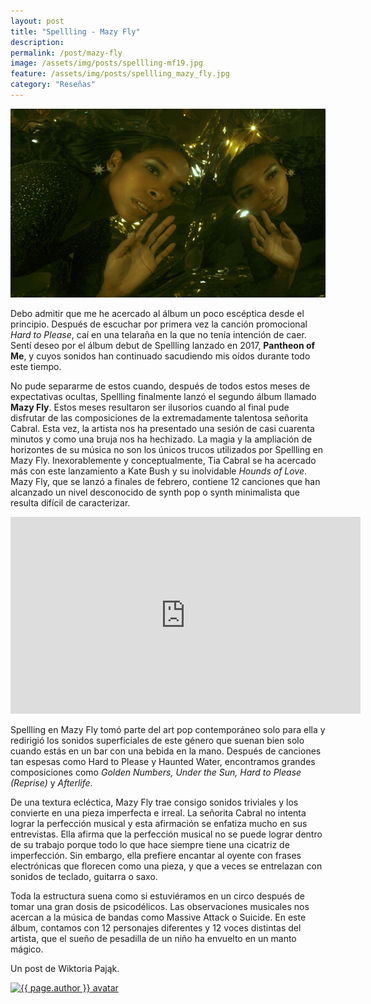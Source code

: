 ```yaml
---
layout: post
title: "Spellling - Mazy Fly"
description:
permalink: /post/mazy-fly
image: /assets/img/posts/spellling-mf19.jpg
feature: /assets/img/posts/spellling_mazy_fly.jpg
category: "Reseñas"
---
```


![Spellling](/assets/img/posts/spellling.jpg)

Debo admitir que me he acercado al álbum un poco escéptica desde el principio. Después de escuchar por primera vez la canción promocional *Hard to Please*, caí en una telaraña en la que no tenía intención de caer. Sentí deseo por el álbum debut de Spellling lanzado en 2017, **Pantheon of Me**, y cuyos sonidos han continuado sacudiendo mis oídos durante todo este tiempo.

No pude separarme de estos cuando, después de todos estos meses de expectativas ocultas, Spellling finalmente lanzó el segundo álbum llamado **Mazy Fly**. Estos meses resultaron ser ilusorios cuando al final pude disfrutar de las composiciones de la extremadamente talentosa señorita Cabral. Esta vez, la artista nos ha presentado una sesión de casi cuarenta minutos y como una bruja nos ha hechizado. La magia y la ampliación de horizontes de su música no son los únicos trucos utilizados por Spellling en Mazy Fly. Inexorablemente y conceptualmente, Tia Cabral se ha acercado más con este lanzamiento a Kate Bush y su inolvidable *Hounds of Love*. Mazy Fly, que se lanzó a finales de febrero, contiene 12 canciones que han alcanzado un nivel desconocido de synth pop o synth minimalista que resulta difícil de caracterizar.

<iframe class="embedded" width="560" height="315" src="https://www.youtube.com/embed/Dz2Fzs9po9Q" frameborder="0" allow="accelerometer; autoplay; encrypted-media; gyroscope; picture-in-picture" allowfullscreen></iframe>

Spellling en Mazy Fly tomó parte del art pop contemporáneo solo para ella y redirigió los sonidos superficiales de este género que suenan bien solo cuando estás en un bar con una bebida en la mano. Después de canciones tan espesas como Hard to Please y Haunted Water, encontramos grandes composiciones como *Golden Numbers, Under the Sun, Hard to Please (Reprise)* y *Afterlife*.

De una textura ecléctica, Mazy Fly trae consigo sonidos triviales y los convierte en una pieza imperfecta e irreal. La señorita Cabral no intenta lograr la perfección musical y esta afirmación se enfatiza mucho en sus entrevistas. Ella afirma que la perfección musical no se puede lograr dentro de su trabajo porque todo lo que hace siempre tiene una cicatriz de imperfección. Sin embargo, ella prefiere encantar al oyente con frases electrónicas que florecen como una pieza, y que a veces se entrelazan con sonidos de teclado, guitarra o saxo.

Toda la estructura suena como si estuviéramos en un circo después de tomar una gran dosis de psicodélicos. Las observaciones musicales nos acercan a la música de bandas como Massive Attack o Suicide. En este álbum, contamos con 12 personajes diferentes y 12 voces distintas del artista, que el sueño de pesadilla de un niño ha envuelto en un manto mágico.

<div class="post-footer">
    <p>Un post de Wiktoria Pająk.</p>
    <a href="https://tranzytrustykalny.tumblr.com" target="_blank"><img class="author-image" src="/assets/img/authors/Wiktoria Pająk.jpg" alt="{{ page.author }} avatar" /></a>
</div>